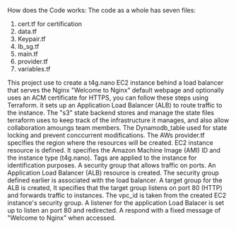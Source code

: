 How does the Code works:
The code as a whole has seven files:
1. cert.tf for certification 
2. data.tf
3. Keypair.tf
4. lb_sg.tf
5. main.tf
6. provider.tf
7. variables.tf
   
This project use to create a t4g.nano EC2 instance behind a load balancer that serves the Nginx "Welcome to Nginx" default webpage and optionally uses an ACM certificate for HTTPS, you can follow these steps using Terraform. it sets up an Application Load Balancer (ALB) to route traffic to the instance.
The "s3" state backend stores and manage the state files terraform uses to keep track of the infrastructure it manages, and also allow collaboration amoungs team members.
The Dynamodb_table used for state locking and prevent conccurrent modifications. 
The AWs provider.tf specifies the region where the resources will be created.
EC2 instance resource is defined. It specifies the Amazon Machine Image (AMI) ID and the instance type (t4g.nano). Tags are applied to the instance for identification purposes.
A security group that allows traffic on ports.
An Application Load Balancer (ALB) resource is created. The security group defined earlier is associated with the load balancer.
A target group for the ALB is created, It specifies that the target group listens on port 80 (HTTP) and forwards traffic to instances. The vpc_id is taken from the created EC2 instance's security group.
A listener for the application Load Balacer is set up to listen an port 80 and redirected. A respond with a fixed message of "Welcome to Nginx" when accessed.
